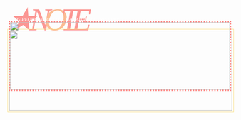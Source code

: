 <p>
	<br />
	<br />
	<br />
	<span style="color:#fb9693;"><span style="font-family:cambria;"><em><span style="font-size:72px;letter-spacing:-15px;"><span style="font-size:72px;letter-spacing:-15px;">&nbsp; &nbsp; &nbsp; &nbsp; &nbsp; &nbsp; &nbsp; &nbsp; &nbsp; &nbsp; &nbsp; &nbsp; &nbsp; &nbsp; &nbsp; &nbsp; &nbsp; &nbsp; &nbsp; &nbsp; &nbsp; &nbsp; &nbsp; &nbsp; &nbsp; &nbsp; &nbsp; &nbsp; &nbsp; &nbsp; &nbsp; &nbsp; &nbsp; &nbsp; &nbsp; &nbsp; &nbsp; &nbsp; &nbsp; &nbsp; &nbsp; &nbsp; &nbsp; &nbsp; &nbsp; &nbsp; &nbsp; &nbsp; &nbsp; &nbsp; &nbsp; &nbsp; &nbsp; &nbsp; &nbsp; &nbsp; &nbsp; &nbsp; &nbsp; &nbsp; &nbsp; &nbsp; &nbsp; &nbsp; &nbsp; &nbsp; &nbsp; &nbsp; &nbsp; &nbsp; &nbsp; &nbsp; &nbsp; &nbsp; &nbsp; &nbsp; &nbsp; &nbsp; &nbsp; &nbsp; &nbsp; &nbsp; ★</span><em><span style="font-size:72px;letter-spacing:-15px;">N</span></em></span></em></span><em><span style="color:#fbbc93;"><span style="font-family:cambria;"><em><span style="font-size:72px;letter-spacing:-15px;">O</span></em></span></span><span style="color:#fb9693;"><span style="font-family:cambria;"><em><span style="font-size:72px;letter-spacing:-15px;">TE</span></em></span></span></em></span></p>
<p style="text-align:center;margin-top:-35px;">
	<em><img alt="" src="http://i.imgur.com/YMtOfcc.jpg" style="width:500px;height:180px;border-width:1px;border-style:solid;padding:3px;color:rgb(251,227,147);" /></em></p>
<p style="text-align:center;margin-top:-220px;">
	<em><img alt="" src="http://i.imgur.com/tpV1Dw7.png" style="width:493px;height:152px;border-width:3px;border-style:dotted;color:#FB9693;" /></em></p>
<p style="margin-top:-180px;margin-left:-250px;line-height:8px;text-align:center;">
	<em><span style="font-family:calibri;font-size:11px;"><span style="color:#ffffff;">OMG PEOPLE I JUST IDK HAHAHHAHA THIS LOLz</span></span></em></p>
<p>
	<em>&nbsp;</em></p>
<p>
	<em>&nbsp;</em></p>
<p>
	<em>&nbsp;</em></p>
<p>
	<em>&nbsp;</em></p>
<p>
	<em>&nbsp;</em></p>
<p>
	<em>&nbsp;</em></p>
<p>
	<em>&nbsp;</em></p>
<p>
	<em>&nbsp;</em></p>
<p>
	<em>&nbsp;</em></p>
<p>
	&nbsp;</p>
